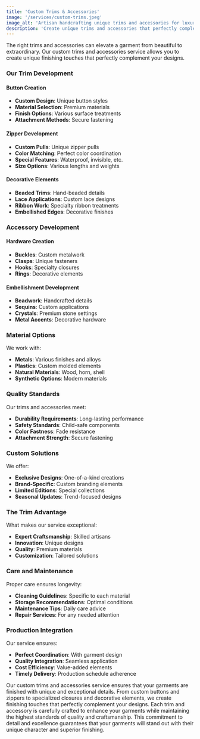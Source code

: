 ```yaml
---
title: 'Custom Trims & Accessories'
image: '/services/custom-trims.jpeg'
image_alt: 'Artisan handcrafting unique trims and accessories for luxury garments'
description: 'Create unique trims and accessories that perfectly complement your designs, from custom buttons and zippers to specialized closures and decorative elements.'
---
```


The right trims and accessories can elevate a garment from beautiful to extraordinary. Our custom trims and accessories service allows you to create unique finishing touches that perfectly complement your designs.

### Our Trim Development

#### Button Creation

- **Custom Design**: Unique button styles
- **Material Selection**: Premium materials
- **Finish Options**: Various surface treatments
- **Attachment Methods**: Secure fastening

#### Zipper Development

- **Custom Pulls**: Unique zipper pulls
- **Color Matching**: Perfect color coordination
- **Special Features**: Waterproof, invisible, etc.
- **Size Options**: Various lengths and weights

#### Decorative Elements

- **Beaded Trims**: Hand-beaded details
- **Lace Applications**: Custom lace designs
- **Ribbon Work**: Specialty ribbon treatments
- **Embellished Edges**: Decorative finishes

### Accessory Development

#### Hardware Creation

- **Buckles**: Custom metalwork
- **Clasps**: Unique fasteners
- **Hooks**: Specialty closures
- **Rings**: Decorative elements

#### Embellishment Development

- **Beadwork**: Handcrafted details
- **Sequins**: Custom applications
- **Crystals**: Premium stone settings
- **Metal Accents**: Decorative hardware

### Material Options

We work with:

- **Metals**: Various finishes and alloys
- **Plastics**: Custom molded elements
- **Natural Materials**: Wood, horn, shell
- **Synthetic Options**: Modern materials

### Quality Standards

Our trims and accessories meet:

- **Durability Requirements**: Long-lasting performance
- **Safety Standards**: Child-safe components
- **Color Fastness**: Fade resistance
- **Attachment Strength**: Secure fastening

### Custom Solutions

We offer:

- **Exclusive Designs**: One-of-a-kind creations
- **Brand-Specific**: Custom branding elements
- **Limited Editions**: Special collections
- **Seasonal Updates**: Trend-focused designs

### The Trim Advantage

What makes our service exceptional:

- **Expert Craftsmanship**: Skilled artisans
- **Innovation**: Unique designs
- **Quality**: Premium materials
- **Customization**: Tailored solutions

### Care and Maintenance

Proper care ensures longevity:

- **Cleaning Guidelines**: Specific to each material
- **Storage Recommendations**: Optimal conditions
- **Maintenance Tips**: Daily care advice
- **Repair Services**: For any needed attention

### Production Integration

Our service ensures:

- **Perfect Coordination**: With garment design
- **Quality Integration**: Seamless application
- **Cost Efficiency**: Value-added elements
- **Timely Delivery**: Production schedule adherence

Our custom trims and accessories service ensures that your garments are finished with unique and exceptional details. From custom buttons and zippers to specialized closures and decorative elements, we create finishing touches that perfectly complement your designs. Each trim and accessory is carefully crafted to enhance your garments while maintaining the highest standards of quality and craftsmanship. This commitment to detail and excellence guarantees that your garments will stand out with their unique character and superior finishing.
